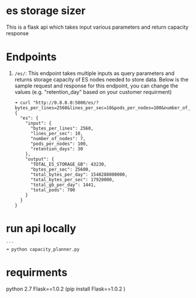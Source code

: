 # es storage sizer
This is a flask api which takes input various parameters and return capacity response

# Endpoints

1. `/es/`: This endpoint takes multiple inputs as query parameters and returns storage capacity of ES nodes needed to store data.
   Below is the sample request and response for this endpoint, you can change the values (e.g. "retention_day" based on your customer requirment)

    ```
    ➜ curl "http://0.0.0.0:5000/es/?bytes_per_lines=2560&lines_per_sec=10&pods_per_nodes=100&number_of_nodes=7&retention_days=30"
    {
      "es": {
        "input": {
          "bytes_per_lines": 2560,
          "lines_per_sec": 10,
          "number_of_nodes": 7,
          "pods_per_nodes": 100,
          "retention_days": 30
        },
        "output": {
          "TOTAL_ES_STORAGE_GB": 43230,
          "bytes_per_sec": 25600,
          "total_bytes_per_day": 1548288000000,
          "total_bytes_per_sec": 17920000,
          "total_gb_per_day": 1441,
          "total_pods": 700
        }
      }
    }
    ```

# run api locally

    ```
    ➜ python capacity_planner.py

# requirments
python 2.7
Flask==1.0.2 (pip install Flask==1.0.2 )